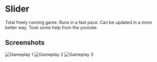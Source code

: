 Slider
======

Total freely running game. Runs in a fast pace. Can be updated in a more better way.
Took some help from the youtube.


## Screenshots
![Gameplay 1](./images/gameplay1.png)
![Gameplay 2](./images/gameplay2.png)
![Gameplay 3](./images/gameplay3.png)


